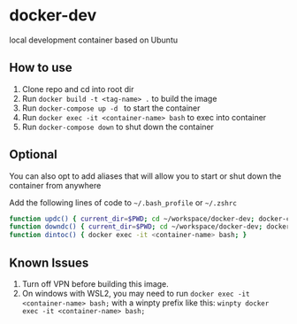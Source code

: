 # docker-dev

local development container based on Ubuntu

## How to use
1. Clone repo and cd into root dir
2. Run `docker build -t <tag-name> .` to build the image
3. Run `docker-compose up -d ` to start the container
4. Run `docker exec -it <container-name> bash` to exec into container
5. Run `docker-compose down` to shut down the container

## Optional
You can also opt to add aliases that will allow you to start or shut down the container from anywhere

Add the following lines of code to `~/.bash_profile` or `~/.zshrc`

```bash
function updc() { current_dir=$PWD; cd ~/workspace/docker-dev; docker-compose up -d; cd current_dir; }
function downdc() { current_dir=$PWD; cd ~/workspace/docker-dev; docker-compose down; cd current_dir; }
function dintoc() { docker exec -it <container-name> bash; }
```

## Known Issues
1. Turn off VPN before building this image.
2. On windows with WSL2, you may need to run `docker exec -it <container-name> bash;` with a winpty prefix like this: `winpty docker exec -it <container-name> bash;`

